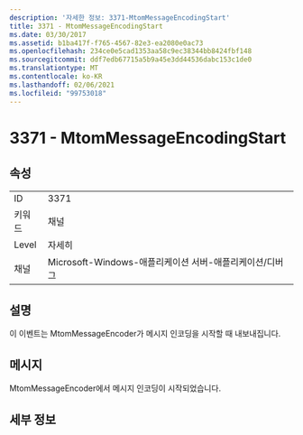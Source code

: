 ```yaml
---
description: '자세한 정보: 3371-MtomMessageEncodingStart'
title: 3371 - MtomMessageEncodingStart
ms.date: 03/30/2017
ms.assetid: b1ba417f-f765-4567-82e3-ea2080e0ac73
ms.openlocfilehash: 234ce0e5cad1353aa58c9ec38344bb8424fbf148
ms.sourcegitcommit: ddf7edb67715a5b9a45e3dd44536dabc153c1de0
ms.translationtype: MT
ms.contentlocale: ko-KR
ms.lasthandoff: 02/06/2021
ms.locfileid: "99753018"
---
```

# <a name="3371---mtommessageencodingstart"></a>3371 - MtomMessageEncodingStart

## <a name="properties"></a>속성  
  
|||  
|-|-|  
|ID|3371|  
|키워드|채널|  
|Level|자세히|  
|채널|Microsoft-Windows-애플리케이션 서버-애플리케이션/디버그|  
  
## <a name="description"></a>설명  

 이 이벤트는 MtomMessageEncoder가 메시지 인코딩을 시작할 때 내보내집니다.  
  
## <a name="message"></a>메시지  

 MtomMessageEncoder에서 메시지 인코딩이 시작되었습니다.  
  
## <a name="details"></a>세부 정보
